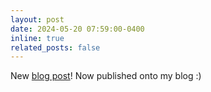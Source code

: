 ```yaml
---
layout: post
date: 2024-05-20 07:59:00-0400
inline: true
related_posts: false
---
```


New [blog post](/blog/3-months-into-my-phd)! Now published onto my blog :) 
